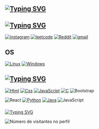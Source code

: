 ## [![Typing SVG](https://readme-typing-svg.demolab.com?font=Fira+Code&duration=1500&pause=1000&color=F7F7F7&width=435&lines=Ol%C3%A1%2C+eu+sou+Leonardo%F0%9F%91%8B;Hello%2C+I'm+Leonardo+%F0%9F%91%8B)](https://git.io/typing-svg)
## [![Typing SVG](https://readme-typing-svg.demolab.com?font=Fira+Code&duration=1500&pause=1000&color=F7F7F7&width=435&lines=20+anos+de+idade;20+years+old)](https://git.io/typing-svg)


[![instagram](https://img.shields.io/badge/Instagram-E4405F?style=for-the-badge&logo=instagram&logoColor=white)](https://www.instagram.com/leo_reissss/)
[![leetcode](https://img.shields.io/badge/-LeetCode-FFA116?style=for-the-badge&logo=LeetCode&logoColor=black)](https://leetcode.com/u/darash6/) [![Reddit](https://img.shields.io/badge/Reddit-FF4500?style=for-the-badge&logo=reddit&logoColor=white)](https://www.reddit.com/user/Adept_Trainer_4459/) [![gmail](https://img.shields.io/badge/Gmail-D14836?style=for-the-badge&logo=gmail&logoColor=white)](mailto:leonardopyjav@gmail.com)

## OS
[![Linux](https://img.shields.io/badge/Linux-FCC624?style=for-the-badge&logo=linux&logoColor=black)]() [![Windows](https://img.shields.io/badge/Windows-0078D6?style=for-the-badge&logo=windows&logoColor=white)]()

## [![Typing SVG](https://readme-typing-svg.demolab.com?font=Fira+Code&duration=1495&pause=1000&color=F7F7F7&vCenter=true&width=435&lines=Tecnologias+que+eu+uso+no+meu+dia;Technologies+I+use+in+my+day)](https://git.io/typing-svg)

[![Html](https://img.shields.io/badge/HTML5-E34F26?style=for-the-badge&logo=html5&logoColor=white)]() 
[![Css](https://img.shields.io/badge/CSS3-1572B6?style=for-the-badge&logo=css3&logoColor=white)]()  [![JavaScript](https://img.shields.io/badge/JavaScript-F7DF1E?style=for-the-badge&logo=javascript&logoColor=black)]() 
[![C](https://img.shields.io/badge/C-00599C?style=for-the-badge&logo=c&logoColor=white)]()
![Bootstrap](https://img.shields.io/badge/bootstrap-%238511FA.svg?style=for-the-badge&logo=bootstrap&logoColor=white)

![React](https://img.shields.io/badge/react-%2320232a.svg?style=for-the-badge&logo=react&logoColor=%2361DAFB) 
[![Python](    https://img.shields.io/badge/Python-14354C?style=for-the-badge&logo=python&logoColor=white)]()
[![Java](    https://img.shields.io/badge/Java-ED8B00?style=for-the-badge&logo=openjdk&logoColor=white)]()
![JavaScript](https://img.shields.io/badge/javascript-%23323330.svg?style=for-the-badge&logo=javascript&logoColor=%23F7DF1E)    



### 
[![Typing SVG](https://readme-typing-svg.demolab.com?font=Fira+Code&duration=1495&pause=1000&color=F7F7F7&vCenter=true&width=435&lines=%F0%9F%93%8D+Contagem+de+visitantes+do+perfil;%F0%9F%93%8D+Profile+Visitor+Count)](https://git.io/typing-svg)
<p align="left">
  <img
    src="https://profile-counter.glitch.me/darash6/count.svg"
    alt="Número de visitantes no perfil"
  />
</p>

